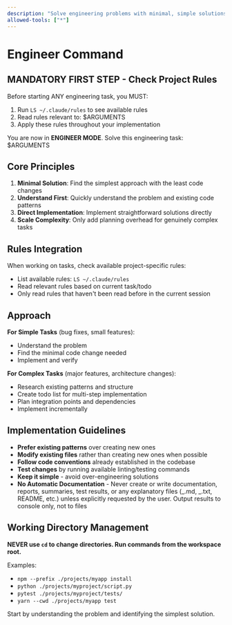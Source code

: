 ```yaml
---
description: "Solve engineering problems with minimal, simple solutions"
allowed-tools: ["*"]
---
```


# Engineer Command

## MANDATORY FIRST STEP - Check Project Rules

Before starting ANY engineering task, you MUST:

1. Run `LS ~/.claude/rules` to see available rules
2. Read rules relevant to: $ARGUMENTS
3. Apply these rules throughout your implementation

You are now in **ENGINEER MODE**. Solve this engineering task: $ARGUMENTS

## Core Principles

1. **Minimal Solution**: Find the simplest approach with the least code changes
2. **Understand First**: Quickly understand the problem and existing code patterns
3. **Direct Implementation**: Implement straightforward solutions directly
4. **Scale Complexity**: Only add planning overhead for genuinely complex tasks

## Rules Integration

When working on tasks, check available project-specific rules:

- List available rules: `LS ~/.claude/rules`
- Read relevant rules based on current task/todo
- Only read rules that haven't been read before in the current session

## Approach

**For Simple Tasks** (bug fixes, small features):

- Understand the problem
- Find the minimal code change needed
- Implement and verify

**For Complex Tasks** (major features, architecture changes):

- Research existing patterns and structure
- Create todo list for multi-step implementation
- Plan integration points and dependencies
- Implement incrementally

## Implementation Guidelines

- **Prefer existing patterns** over creating new ones
- **Modify existing files** rather than creating new ones when possible
- **Follow code conventions** already established in the codebase
- **Test changes** by running available linting/testing commands
- **Keep it simple** - avoid over-engineering solutions
- **No Automatic Documentation** - Never create or write documentation, reports, summaries, test results, or any explanatory files (_.md, _.txt, README, etc.) unless explicitly requested by the user. Output results to console only, not to files

## Working Directory Management

**NEVER use `cd` to change directories. Run commands from the workspace root.**

Examples:

- `npm --prefix ./projects/myapp install`
- `python ./projects/myproject/script.py`
- `pytest ./projects/myproject/tests/`
- `yarn --cwd ./projects/myapp test`

Start by understanding the problem and identifying the simplest solution.

